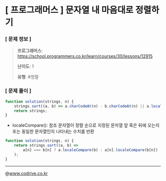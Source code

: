 # [ 프로그래머스 ] 문자열 내 마음대로 정렬하기

### [ 문제 정보 ]
> **프로그래머스**: https://school.programmers.co.kr/learn/courses/30/lessons/12915
> 
> **난이도**: 1
>
> **유형**: #정렬


### [ 문제 풀이 ]
```JavaScript
function solution(strings, n) {
    strings.sort((a, b) => a.charCodeAt(n) - b.charCodeAt(n) || a.localeCompare(b));
    return strings;
}
```
* localeCompare(): 참조 문자열이 정렬 순으로 지정된 문자열 앞 혹은 뒤에 오는지 또는 동일한 문자열인지 나타내는 수치를 반환
```JavaScript
function solution(strings, n) {
    return strings.sort((a, b) => 
        a[n] === b[n] ? a.localeCompare(b) : a[n].localeCompare(b[n])
    );
}

```


---
@www.codrive.co.kr